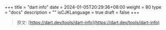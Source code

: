 +++
title = "dart info"
date = 2024-01-05T20:29:36+08:00
weight = 80
type = "docs"
description = ""
isCJKLanguage = true
draft = false
+++

> 原文: [https://dart.dev/tools/dart-info](https://dart.dev/tools/dart-info)
